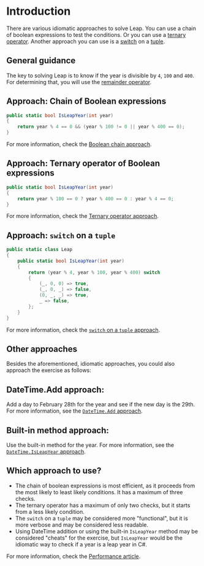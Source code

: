 # Introduction

There are various idiomatic approaches to solve Leap.
You can use a chain of boolean expressions to test the conditions.
Or you can use a [ternary operator][ternary-operator].
Another approach you can use is a [switch][switch] on a [tuple][tuple].

## General guidance

The key to solving  Leap is to know if the year is divisible by `4`, `100` and `400`.
For determining that, you will use the [remainder operator][remainder-operator].

## Approach: Chain of Boolean expressions

```csharp
public static bool IsLeapYear(int year)
{
    return year % 4 == 0 && (year % 100 != 0 || year % 400 == 0);
}
```

For more information, check the [Boolean chain approach][approach-boolean-chain].

## Approach: Ternary operator of Boolean expressions

```csharp
public static bool IsLeapYear(int year)
{
    return year % 100 == 0 ? year % 400 == 0 : year % 4 == 0;
}
```

For more information, check the [Ternary operator approach][approach-ternary-operator].

## Approach: `switch` on a `tuple`

```csharp
public static class Leap
{
    public static bool IsLeapYear(int year)
    {
        return (year % 4, year % 100, year % 400) switch
        {
            (_, 0, 0) => true,
            (_, 0, _) => false,
            (0, _, _) => true,
            _ => false,
        };
    }
}
```

For more information, check the [`switch` on a `tuple` approach][approach-switch-on-a-tuple].

## Other approaches

Besides the aforementioned, idiomatic approaches, you could also approach the exercise as follows:

## DateTime.Add approach:

Add a day to February 28th for the year and see if the new day is the 29th. For more information, see the [`DateTime.Add` approach][approach-datetime-add].

## Built-in method approach:

Use the built-in method for the year. For more information, see the [`DateTime.IsLeapYear` approach][approach-datetime-isleapyear].

## Which approach to use?

- The chain of boolean expressions is most efficient, as it proceeds from the most likely to least likely conditions.
It has a maximum of three checks.
- The ternary operator has a maximum of only two checks, but it starts from a less likely condition.
- The `switch` on a `tuple` may be considered more "functional", but it is more verbose and may be considered less readable.
- Using DateTime addition or using the built-in `IsLeapYear` method may be considered "cheats" for the exercise,
but `IsLeapYear` would be the idiomatic way to check if a year is a leap year in C#.

For more information, check the [Performance article][article-performance].

[remainder-operator]: https://learn.microsoft.com/en-us/dotnet/csharp/language-reference/operators/arithmetic-operators#remainder-operator-
[switch]: https://learn.microsoft.com/en-us/dotnet/csharp/language-reference/statements/selection-statements#the-switch-statement
[tuple]: https://learn.microsoft.com/en-us/dotnet/csharp/language-reference/builtin-types/value-tuples
[ternary-operator]: https://learn.microsoft.com/en-us/dotnet/csharp/language-reference/operators/conditional-operator
[approach-boolean-chain]: https://exercism.org/tracks/csharp/exercises/leap/approaches/boolean-chain
[approach-ternary-operator]: https://exercism.org/tracks/csharp/exercises/leap/approaches/ternary-operator
[approach-switch-on-a-tuple]: https://exercism.org/tracks/csharp/exercises/leap/approaches/switch-on-a-tuple
[approach-datetime-add]: https://exercism.org/tracks/csharp/exercises/leap/approaches/datetime-addition
[approach-datetime-isleapyear]: https://exercism.org/tracks/csharp/exercises/leap/approaches/built-in-method
[article-performance]: https://exercism.org/tracks/csharp/exercises/leap/articles/performance
